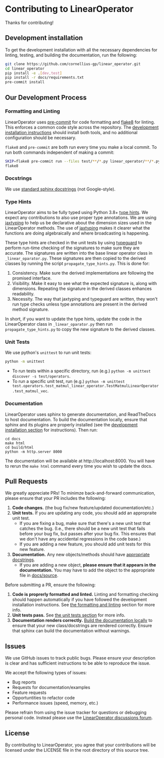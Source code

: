 # Contributing to LinearOperator

Thanks for contributing!

## Development installation

To get the development installation with all the necessary dependencies for
linting, testing, and building the documentation, run the following:
```bash
git clone https://github.com/cornellius-gp/linear_operator.git
cd linear_operator
pip install -e .[dev,test]
pip install -r docs/requirements.txt
pre-commit install
```


## Our Development Process

### Formatting and Linting

LinearOperator uses [pre-commit](https://pre-commit.com) for code formatting
and [flake8](https://flake8.pycqa.org/en/latest/) for linting.
This enforces a common code style across the repository.
The [development installation instructions](#development-installation) should install both tools, and no additional configuration should be necessary.

`flake8` and `pre-commit` are both run every time you make a local commit.
To run both commands independent of making a commit:
```bash
SKIP=flake8 pre-commit run --files test/**/*.py linear_operator/**/*.py
flake8
```

### Docstrings
We use [standard sphinx docstrings](https://sphinx-rtd-tutorial.readthedocs.io/en/latest/docstrings.html) (not Google-style).


### Type Hints

LinearOperator aims to be fully typed using Python 3.8+
[type hints](https://www.python.org/dev/peps/pep-0484/).
We expect any contributions to also use proper type annotations.
We are using [jaxtyping](https://github.com/google/jaxtyping) to help us be declarative about the dimension sizes used
in the LinearOperator methods.
The use of [jaxtyping](https://github.com/google/jaxtyping)  makes it clearer what the functions are doing algebraically
and where broadcasting is happening.

These type hints are checked in the unit tests by using
[typeguard](https://github.com/agronholm/typeguard) to perform run-time
checking of the signatures to make sure they are accurate.
The signatures are written into the base linear operator class in `_linear_oparator.py`.
These signatures are then copied to the derived classes by running the script
`propagate_type_hints.py`. This is done for:
1. Consistency. Make sure the derived implementations are following the promised interface.
2. Visibility. Make it easy to see what the expected signature is, along with dimensions. Repeating the signature in the derived classes enhances readability.
3. Necessity. The way that jaxtyping and typeguard are written, they won't run type checks unless type annotations are present in the derived method signature.

In short, if you want to update the type hints, update the code in the LinearOperator class in
`_linear_oparator.py` then run `propagate_type_hints.py` to copy the new signature to the derived
classes.

### Unit Tests

We use python's `unittest` to run unit tests:
```bash
python -m unittest
```

- To run tests within a specific directory, run (e.g.) `python -m unittest discover -s test/operators`.
- To run a specific unit test, run (e.g.) `python -m unittest test.operators.test_matmul_linear_operator.TestMatmulLinearOperator.test_matmul_vec`.


### Documentation

LinearOperator uses sphinx to generate documentation, and ReadTheDocs to host documentation.
To build the documentation locally, ensure that sphinx and its plugins are properly installed (see the [development installation section](#development-installation) for instructions).
Then run:

```baseh
cd docs
make html
cd build/html
python -m http.server 8000
```

The documentation will be available at http://localhost:8000.
You will have to rerun the `make html` command every time you wish to update the docs.

## Pull Requests
We greatly appreciate PRs! To minimze back-and-forward communication, please ensure that your PR includes the following:

1. **Code changes.** (the bug fix/new feature/updated documentation/etc.)
1. **Unit tests.** If you are updating any code, you should add an appropraite unit test.
   - If you are fixing a bug, make sure that there's a new unit test that catches the bug.
     (I.e., there should be a new unit test that fails before your bug fix, but passes after your bug fix.
     This ensures that we don't have any accidental regressions in the code base.)
   - If you are adding a new feature, you should add unit tests for this new feature.
1. **Documentation.** Any new objects/methods should have [appropriate docstrings](#docstrings).
   - If you are adding a new object, **please ensure that it appears in the documentation.**
     You may have to add the object to the appropriate file in [docs/source](https://github.com/cornellius-gp/linear_operator/tree/main/docs/source).

Before submitting a PR, ensure the following:
1. **Code is proprerly formatted and linted.** Linting and formatting checking should happen automatically if you have followed the development installation instructions.
   See [the formatting and linting](#formatting-and-linting) section for more info.
1. **Unit tests pass.** See [the unit tests section](#unit-tests) for more info.
1. **Documentation renders correctly.** [Build the documentation locally](#documentation) to ensure that your new class/docstrings are rendered correctly. Ensure that sphinx can build the documentation without warnings.


## Issues

We use GitHub issues to track public bugs. Please ensure your description is
clear and has sufficient instructions to be able to reproduce the issue.

We accept the following types of issues:
- Bug reports
- Requests for documentation/examples
- Feature requests
- Opportuntities to refactor code
- Performance issues (speed, memory, etc.)

Please refrain from using the issue tracker for questions or debugging personal code.
Instead please use the [LinearOperator discussions forum](https://github.com/cornellius-gp/linear_operator/discussions).

## License

By contributing to LinearOperator, you agree that your contributions will be licensed
under the LICENSE file in the root directory of this source tree.
